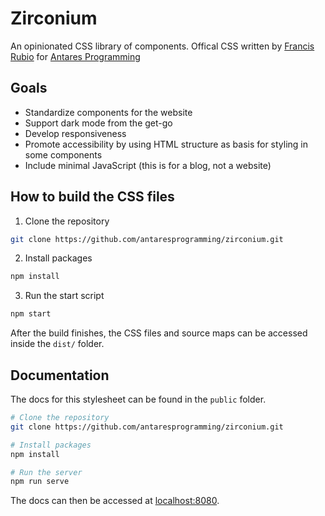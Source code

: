 # Zirconium

An opinionated CSS library of components. Offical CSS written by [Francis Rubio](https://github.com/maniczirconium/maniczirconium) for [Antares Programming](https://antaresprogramming.github.io/)

## Goals
- Standardize components for the website
- Support dark mode from the get-go
- Develop responsiveness
- Promote accessibility by using HTML structure as basis for styling in some components
- Include minimal JavaScript (this is for a blog, not a website)

## How to build the CSS files
1. Clone the repository
```bash
git clone https://github.com/antaresprogramming/zirconium.git
```

2. Install packages
```bash
npm install
```

3. Run the start script
```bash
npm start
```

After the build finishes, the CSS files and source maps can be accessed inside the `dist/` folder.

## Documentation
The docs for this stylesheet can be found in the `public` folder. 

```bash
# Clone the repository
git clone https://github.com/antaresprogramming/zirconium.git

# Install packages
npm install

# Run the server
npm run serve
```

The docs can then be accessed at [localhost:8080](http://localhost:8080).